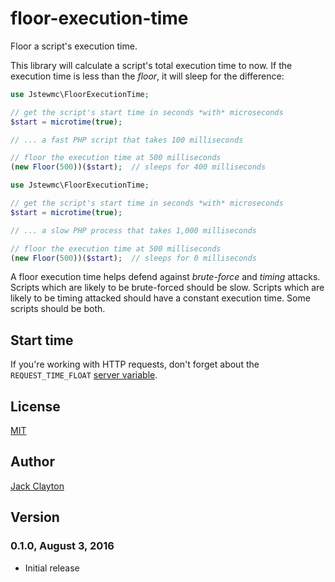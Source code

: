 # floor-execution-time
Floor a script's execution time.

This library will calculate a script's total execution time to now. If the execution time is less than the _floor_, it will sleep for the difference:

```php
use Jstewmc\FloorExecutionTime;

// get the script's start time in seconds *with* microseconds
$start = microtime(true);

// ... a fast PHP script that takes 100 milliseconds

// floor the execution time at 500 milliseconds
(new Floor(500))($start);  // sleeps for 400 milliseconds
```

```php
use Jstewmc\FloorExecutionTime;

// get the script's start time in seconds *with* microseconds
$start = microtime(true);

// ... a slow PHP process that takes 1,000 milliseconds

// floor the execution time at 500 milliseconds
(new Floor(500))($start);  // sleeps for 0 milliseconds
```

A floor execution time helps defend against _brute-force_ and _timing_ attacks. Scripts which are likely to be brute-forced should be slow. Scripts which are likely to be timing attacked should have a constant execution time. Some scripts should be both.

## Start time

If you're working with HTTP requests, don't forget about the `REQUEST_TIME_FLOAT` [server variable](http://php.net/manual/en/reserved.variables.server.php).

## License

[MIT](https://github.com/jstewmc/floor-execution-time/blob/master/LICENSE)

## Author

[Jack Clayton](mailto:clayjs0@gmail.com)

## Version

### 0.1.0, August 3, 2016

* Initial release
